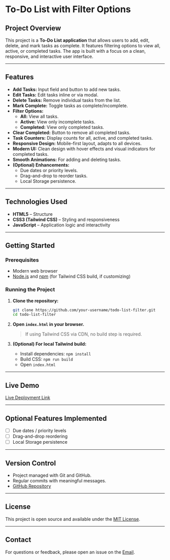 # To-Do List with Filter Options

## Project Overview

This project is a **To-Do List application** that allows users to add, edit, delete, and mark tasks as complete. It features filtering options to view all, active, or completed tasks. The app is built with a focus on a clean, responsive, and interactive user interface.

---

## Features

- **Add Tasks:** Input field and button to add new tasks.
- **Edit Tasks:** Edit tasks inline or via modal.
- **Delete Tasks:** Remove individual tasks from the list.
- **Mark Complete:** Toggle tasks as complete/incomplete.
- **Filter Options:**
    - **All:** View all tasks.
    - **Active:** View only incomplete tasks.
    - **Completed:** View only completed tasks.
- **Clear Completed:** Button to remove all completed tasks.
- **Task Counters:** Display counts for all, active, and completed tasks.
- **Responsive Design:** Mobile-first layout, adapts to all devices.
- **Modern UI:** Clean design with hover effects and visual indicators for completed tasks.
- **Smooth Animations:** For adding and deleting tasks.
- **(Optional) Enhancements:**
    - Due dates or priority levels.
    - Drag-and-drop to reorder tasks.
    - Local Storage persistence.

---

## Technologies Used

- **HTML5** – Structure
- **CSS3 (Tailwind CSS)** – Styling and responsiveness
- **JavaScript** – Application logic and interactivity

---

## Getting Started

### Prerequisites

- Modern web browser
- [Node.js](https://nodejs.org/) and [npm](https://www.npmjs.com/) (for Tailwind CSS build, if customizing)

### Running the Project

1. **Clone the repository:**
     ```bash
     git clone https://github.com/your-username/todo-list-filter.git
     cd todo-list-filter
     ```
2. **Open `index.html` in your browser.**

     > If using Tailwind CSS via CDN, no build step is required.

3. **(Optional) For local Tailwind build:**
     - Install dependencies: `npm install`
     - Build CSS: `npm run build`
     - Open `index.html`

---

## Live Demo

[Live Deployment Link](https://your-deployment-link.com)

---

## Optional Features Implemented

- [ ] Due dates / priority levels
- [ ] Drag-and-drop reordering
- [ ] Local Storage persistence

---

## Version Control

- Project managed with Git and GitHub.
- Regular commits with meaningful messages.
- [GitHub Repository](https://github.com/adeshbhongale/To-Do-App-with-Filter)

---

## License

This project is open source and available under the [MIT License](LICENSE).

---

## Contact

For questions or feedback, please open an issue on the [Email](adeshbhongale03@gmail.com).
